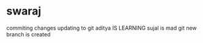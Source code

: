 # swaraj
commiting changes 
updating to git 
aditya IS LEARNING 
sujal is mad 
git 
new branch is created 

